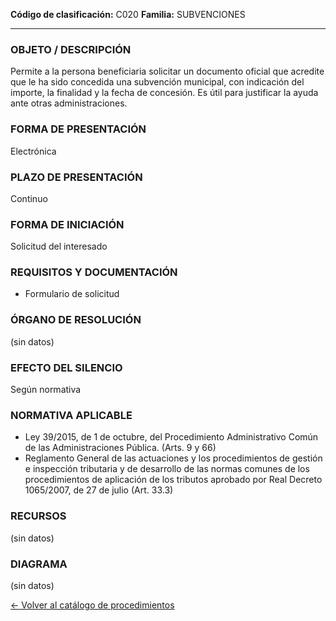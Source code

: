 
**Código de clasificación:** C020
**Familia:** SUBVENCIONES

---

### OBJETO / DESCRIPCIÓN

Permite a la persona beneficiaria solicitar un documento oficial que acredite que le ha sido concedida una subvención municipal, con indicación del importe, la finalidad y la fecha de concesión. Es útil para justificar la ayuda ante otras administraciones.

### FORMA DE PRESENTACIÓN

Electrónica

### PLAZO DE PRESENTACIÓN

Continuo

### FORMA DE INICIACIÓN

Solicitud del interesado

### REQUISITOS Y DOCUMENTACIÓN

- Formulario de solicitud

### ÓRGANO DE RESOLUCIÓN

(sin datos)

### EFECTO DEL SILENCIO

Según normativa

### NORMATIVA APLICABLE

- Ley 39/2015, de 1 de octubre, del Procedimiento Administrativo Común de las Administraciones Pública. (Arts. 9 y 66)
- Reglamento General de las actuaciones y los procedimientos de gestión e inspección tributaria y de desarrollo de las normas comunes de los procedimientos de aplicación de los tributos aprobado por Real Decreto 1065/2007, de 27 de julio (Art. 33.3)

### RECURSOS

(sin datos)

### DIAGRAMA

(sin datos)


[← Volver al catálogo de procedimientos](../buscador.md)